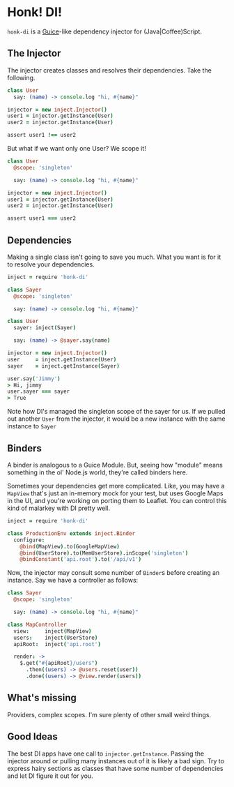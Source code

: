 # Honk! DI!
`honk-di` is a [Guice](https://code.google.com/p/google-guice/)-like dependency
injector for (Java|Coffee)Script.

## The Injector
The injector creates classes and resolves their dependencies. Take the
following.

```coffeescript
class User
  say: (name) -> console.log "hi, #{name}"

injector = new inject.Injector()
user1 = injector.getInstance(User)
user2 = injector.getInstance(User)

assert user1 !== user2
```

But what if we want only one User? We scope it!
```coffeescript
class User
  @scope: 'singleton'

  say: (name) -> console.log "hi, #{name}"

injector = new inject.Injector()
user1 = injector.getInstance(User)
user2 = injector.getInstance(User)

assert user1 === user2
```

## Dependencies
Making a single class isn't going to save you much. What you want is for it to
resolve your dependencies.

```coffeescript
inject = require 'honk-di'

class Sayer
  @scope: 'singleton'

  say: (name) -> console.log "hi, #{name}"

class User
  sayer: inject(Sayer)

  say: (name) -> @sayer.say(name)

injector = new inject.Injector()
user     = inject.getInstance(User)
sayer    = inject.getInstance(Sayer)

user.say('Jimmy')
> Hi, jimmy
user.sayer === sayer
> True
```
Note how DI's managed the singleton scope of the sayer for us. If we pulled out
another `User` from the injector, it would be a new instance with the same
instance to `Sayer`

## Binders
A binder is analogous to a Guice Module. But, seeing how "module" means
something in the ol' Node.js world, they're called binders here.

Sometimes your dependencies get more complicated. Like, you may have a `MapView`
that's just an in-memory mock for your test, but uses Google Maps in the UI, and
you're working on porting them to Leaflet. You can control this kind of malarkey
with DI pretty well.

```coffeescript
inject = require 'honk-di'

class ProductionEnv extends inject.Binder
  configure:
    @bind(MapView).to(GoogleMapView)
    @bind(UserStore).to(MemUserStore).inScope('singleton')
    @bindConstant('api.root').to('/api/v1')
```

Now, the injector may consult some number of `Binder`s before creating an
instance. Say we have a controller as follows:

```coffeescript
class Sayer
  @scope: 'singleton'

  say: (name) -> console.log "hi, #{name}"

class MapController
  view:     inject(MapView)
  users:    inject(UserStore)
  apiRoot:  inject('api.root')

  render: ->
    $.get("#{apiRoot}/users")
      .then((users) -> @users.reset(user))
      .done((users) -> @view.render(users))
```

## What's missing
Providers, complex scopes. I'm sure plenty of other small weird things.

## Good Ideas
The best DI apps have one call to `injector.getInstance`. Passing the injector
around or pulling many instances out of it is likely a bad sign. Try to express
hairy sections as classes that have some number of dependencies and let DI
figure it out for you.
